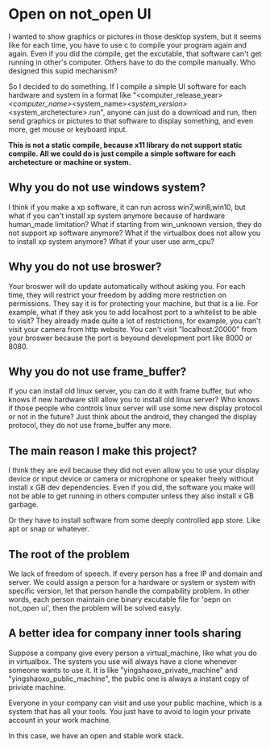 # Open on not_open UI

I wanted to show graphics or pictures in those desktop system, but it seems like for each time, you have to use c to compile your program again and again. Even if you did the compile, get the excutable, that software can't get running in other's computer. Others have to do the compile manually. Who designed this supid mechanism?

So I decided to do something. If I compile a simple UI software for each hardware and system in a format like "<computer_release_year>_<computer_name>_<system_name>_<system_version>_<system_archetecture>.run", anyone can just do a download and run, then send graphics or pictures to that software to display something, and even more, get mouse or keyboard input.

**This is not a static compile, because x11 library do not support static compile. All we could do is just compile a simple software for each archetecture or machine or system.**

## Why you do not use windows system?

I think if you make a xp software, it can run across win7,win8,win10, but what if you can't install xp system anymore because of hardware human_made limitation? What if starting from win_unknown version, they do not support xp software anymore? What if the virtualbox does not allow you to install xp system anymore? What if your user use arm_cpu?

## Why you do not use broswer?

Your broswer will do update automatically without asking you. For each time, they will restrict your freedom by adding more restriction on permissions. They say it is for protecting your machine, but that is a lie. For example, what if they ask you to add localhost port to a whitelist to be able to visit? They already made quite a lot of restrictions, for example, you can't visit your camera from http website. You can't visit "localhost:20000" from your broswer because the port is beyound development port like 8000 or 8080.

## Why you do not use frame_buffer?

If you can install old linux server, you can do it with frame buffer, but who knows if new hardware still allow you to install old linux server? Who knows if those people who controls linux server will use some new display protocol or not in the future? Just think about the android, they changed the display protocol, they do not use frame_buffer any more.

## The main reason I make this project?

I think they are evil because they did not even allow you to use your display device or input device or camera or microphone or speaker freely without install x GB dev dependencies. Even if you did, the software you make will not be able to get running in others computer unless they also install x GB garbage.

Or they have to install software from some deeply controlled app store. Like apt or snap or whatever.

## The root of the problem

We lack of freedom of speech. If every person has a free IP and domain and server. We could assign a person for a hardware or system or system with specific version, let that person handle the compability problem. In other words, each person maintain one binary excutable file for 'oepn on not_open ui', then the problem will be solved easyly.

## A better idea for company inner tools sharing

Suppose a company give every person a virtual_machine, like what you do in virtualbox. The system you use will always have a clone whenever someone wants to use it. It is like "yingshaoxo_private_machine" and "yingshaoxo_public_machine", the public one is always a instant copy of priviate machine.

Everyone in your company can visit and use your public machine, which is a system that has all your tools. You just have to avoid to login your private account in your work machine.

In this case, we have an open and stable work stack.
